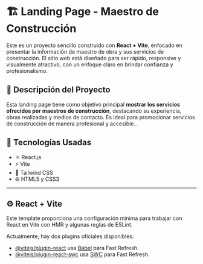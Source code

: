 # 🏗️ Landing Page - Maestro de Construcción

Este es un proyecto sencillo construido con **React + Vite**, enfocado en presentar la información de maestro de obra y sus servicios de construcción. El sitio web está diseñado para ser rápido, responsive y visualmente atractivo, con un enfoque claro en brindar confianza y profesionalismo.

## 📄 Descripción del Proyecto

Esta landing page tiene como objetivo principal **mostrar los servicios ofrecidos por maestros de construcción**, destacando su experiencia, obras realizadas y medios de contacto. Es ideal para promocionar servicios de construcción de manera profesional y accesible..

## 🚀 Tecnologías Usadas

- ⚛️ React.js
- ⚡ Vite
- 💨 Tailwind CSS
- 🌐 HTML5 y CSS3

---

## ⚙️ React + Vite

Este template proporciona una configuración mínima para trabajar con React en Vite con HMR y algunas reglas de ESLint.

Actualmente, hay dos plugins oficiales disponibles:

- [@vitejs/plugin-react](https://github.com/vitejs/vite-plugin-react/blob/main/packages/plugin-react) usa [Babel](https://babeljs.io/) para Fast Refresh.
- [@vitejs/plugin-react-swc](https://github.com/vitejs/vite-plugin-react/blob/main/packages/plugin-react-swc) usa [SWC](https://swc.rs/) para Fast Refresh.

